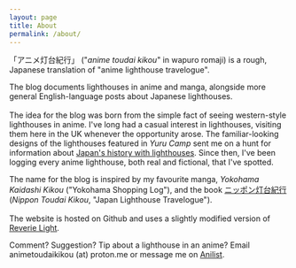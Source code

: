 ```yaml
---
layout: page
title: About
permalink: /about/
---
```


「アニメ灯台紀行」 ("*anime toudai kikou*" in wapuro romaji) is a rough, Japanese translation of "anime lighthouse travelogue".

The blog documents lighthouses in anime and manga, alongside more general English-language posts about Japanese lighthouses.
<br />
<br />
The idea for the blog was born from the simple fact of seeing western-style lighthouses in anime. I've long had a casual interest in lighthouses, visiting them here in the UK whenever the opportunity arose. The familiar-looking designs of the lighthouses featured in *Yuru Camp* sent me on a hunt for information about [Japan's history with lighthouses](https://animetoudaikikou.github.io/Japans-Lighthouses/). Since then, I've been logging every anime lighthouse, both real and fictional, that I've spotted.

The name for the blog is inspired by my favourite manga, <i>Yokohama Kaidashi Kikou</i> ("Yokohama Shopping Log"), and the book [ニッポン灯台紀行](https://www.amazon.co.jp/%E3%83%8B%E3%83%83%E3%83%9D%E3%83%B3%E7%81%AF%E5%8F%B0%E7%B4%80%E8%A1%8C-%E5%B2%A1-%E5%85%8B%E5%B7%B1/dp/4418152148) (<i>Nippon Toudai Kikou</i>, "Japan Lighthouse Travelogue").
<br />
<br />
The website is hosted on Github and uses a slightly modified version of [Reverie Light](https://github.com/confor/reverie-light).

Comment? Suggestion? Tip about a lighthouse in an anime? Email animetoudaikikou (at) proton.me or message me on [Anilist](https://anilist.co/user/tdbn/).
